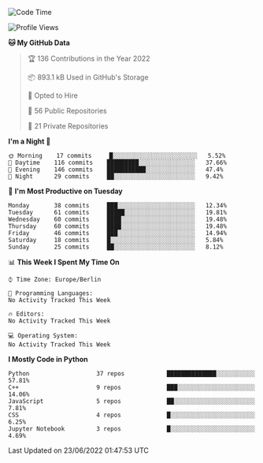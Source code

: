 <!--START_SECTION:waka-->
![Code Time](http://img.shields.io/badge/Code%20Time-0%20secs-blue)

![Profile Views](http://img.shields.io/badge/Profile%20Views-0-blue)

**🐱 My GitHub Data** 

> 🏆 136 Contributions in the Year 2022
 > 
> 📦 893.1 kB Used in GitHub's Storage 
 > 
> 💼 Opted to Hire
 > 
> 📜 56 Public Repositories 
 > 
> 🔑 21 Private Repositories  
 > 
**I'm a Night 🦉** 

```text
🌞 Morning    17 commits     █░░░░░░░░░░░░░░░░░░░░░░░░   5.52% 
🌆 Daytime    116 commits    █████████░░░░░░░░░░░░░░░░   37.66% 
🌃 Evening    146 commits    ███████████░░░░░░░░░░░░░░   47.4% 
🌙 Night      29 commits     ██░░░░░░░░░░░░░░░░░░░░░░░   9.42%

```
📅 **I'm Most Productive on Tuesday** 

```text
Monday       38 commits     ███░░░░░░░░░░░░░░░░░░░░░░   12.34% 
Tuesday      61 commits     █████░░░░░░░░░░░░░░░░░░░░   19.81% 
Wednesday    60 commits     ████░░░░░░░░░░░░░░░░░░░░░   19.48% 
Thursday     60 commits     ████░░░░░░░░░░░░░░░░░░░░░   19.48% 
Friday       46 commits     ███░░░░░░░░░░░░░░░░░░░░░░   14.94% 
Saturday     18 commits     █░░░░░░░░░░░░░░░░░░░░░░░░   5.84% 
Sunday       25 commits     ██░░░░░░░░░░░░░░░░░░░░░░░   8.12%

```


📊 **This Week I Spent My Time On** 

```text
⌚︎ Time Zone: Europe/Berlin

💬 Programming Languages: 
No Activity Tracked This Week

🔥 Editors: 
No Activity Tracked This Week

💻 Operating System: 
No Activity Tracked This Week

```

**I Mostly Code in Python** 

```text
Python                   37 repos            ██████████████░░░░░░░░░░░   57.81% 
C++                      9 repos             ███░░░░░░░░░░░░░░░░░░░░░░   14.06% 
JavaScript               5 repos             ██░░░░░░░░░░░░░░░░░░░░░░░   7.81% 
CSS                      4 repos             █░░░░░░░░░░░░░░░░░░░░░░░░   6.25% 
Jupyter Notebook         3 repos             █░░░░░░░░░░░░░░░░░░░░░░░░   4.69%

```



 Last Updated on 23/06/2022 01:47:53 UTC
<!--END_SECTION:waka-->　　
